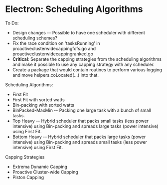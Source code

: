 Electron: Scheduling Algorithms
================================

To Do:

 * Design changes -- Possible to have one scheduler with different scheduling schemes?
 * Fix the race condition on 'tasksRunning' in proactiveclusterwidecappingfcfs.go and proactiveclusterwidecappingranked.go
 * **Critical**: Separate the capping strategies from the scheduling algorithms and make it possible to use any capping strategy with any scheduler.
 * Create a package that would contain routines to perform various logging and move helpers.coLocated(...) into that.

Scheduling Algorithms:

 * First Fit
 * First Fit with sorted watts
 * Bin-packing with sorted watts
 * BinPacked-MaxMin -- Packing one large task with a bunch of small tasks.
 * Top Heavy -- Hybrid scheduler that packs small tasks (less power intensive) using Bin-packing and spreads large tasks (power intensive) using First Fit.
 * Bottom Heavy -- Hybrid scheduler that packs large tasks (power intensive) using Bin-packing and spreads small tasks (less power intensive) using First Fit. 
 
 Capping Strategies
 
 * Extrema Dynamic Capping
 * Proactive Cluster-wide Capping
 * Piston Capping
